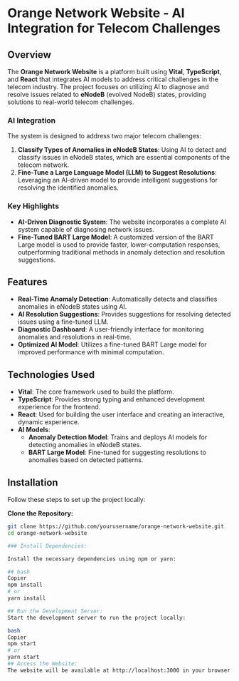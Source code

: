# Orange Network Website - AI Integration for Telecom Challenges

## Overview

The **Orange Network Website** is a platform built using **Vital**, **TypeScript**, and **React** that integrates AI models to address critical challenges in the telecom industry. The project focuses on utilizing AI to diagnose and resolve issues related to **eNodeB** (evolved NodeB) states, providing solutions to real-world telecom challenges.

### AI Integration

The system is designed to address two major telecom challenges:
1. **Classify Types of Anomalies in eNodeB States**: Using AI to detect and classify issues in eNodeB states, which are essential components of the telecom network.
2. **Fine-Tune a Large Language Model (LLM) to Suggest Resolutions**: Leveraging an AI-driven model to provide intelligent suggestions for resolving the identified anomalies.

### Key Highlights

- **AI-Driven Diagnostic System**: The website incorporates a complete AI system capable of diagnosing network issues.
- **Fine-Tuned BART Large Model**: A customized version of the BART Large model is used to provide faster, lower-computation responses, outperforming traditional methods in anomaly detection and resolution suggestions.

## Features

- **Real-Time Anomaly Detection**: Automatically detects and classifies anomalies in eNodeB states using AI.
- **AI Resolution Suggestions**: Provides suggestions for resolving detected issues using a fine-tuned LLM.
- **Diagnostic Dashboard**: A user-friendly interface for monitoring anomalies and resolutions in real-time.
- **Optimized AI Model**: Utilizes a fine-tuned BART Large model for improved performance with minimal computation.

## Technologies Used

- **Vital**: The core framework used to build the platform.
- **TypeScript**: Provides strong typing and enhanced development experience for the frontend.
- **React**: Used for building the user interface and creating an interactive, dynamic experience.
- **AI Models**: 
  - **Anomaly Detection Model**: Trains and deploys AI models for detecting anomalies in eNodeB states.
  - **BART Large Model**: Fine-tuned for suggesting resolutions to anomalies based on detected patterns.
  
## Installation

Follow these steps to set up the project locally:

 **Clone the Repository:**
   ```bash
   git clone https://github.com/yourusername/orange-network-website.git
   cd orange-network-website

### Install Dependencies:

Install the necessary dependencies using npm or yarn:

## bash
Copier
npm install
# or
yarn install

## Run the Development Server:
Start the development server to run the project locally:

bash
Copier
npm start
# or
yarn start
## Access the Website:
The website will be available at http://localhost:3000 in your browser.
